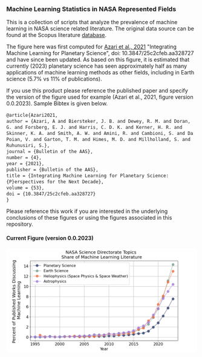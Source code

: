 
### Machine Learning Statistics in NASA Represented Fields

This is a collection of scripts that analyze the prevalence of machine learning in NASA science related literature. The original data source can be found at the Scopus literature [database](https://www.scopus.com/home.uri).

The figure here was first computed for [Azari et al., 2021](https://baas.aas.org/pub/2021n4i128/release/1?readingCollection=7272e5bb) "Integrating Machine Learning for Planetary Science", doi: 10.3847/25c2cfeb.aa328727 and have since been updated. As based on this figure, it is estimated that currently (2023) planetary science has seen approximately half as many applications of machine learning methods as other fields, including in Earth science (5.7% vs 11% of publications).

If you use this product please reference the published paper and specify the version of the figure used for example (Azari et al., 2021, figure version 0.0.2023). Sample Bibtex is given below.

```
@article{Azari2021,
author = {Azari, A and Biersteker, J. B. and Dewey, R. M. and Doran, G. and Forsberg, E. J. and Harris, C. D. K. and Kerner, H. R. and Skinner, K. A. and Smith, A. W. and Amini, R. and Cambioni, S. and Da Poian, V. and Garton, T. M. and Himes, M. D. and Millholland, S. and Ruhunusiri, S.},
journal = {Bulletin of the AAS},
number = {4},
year = {2021},
publisher = {Bulletin of the AAS},
title = {Integrating Machine Learning for Planetary Science: {P}erspectives for the Next Decade},
volume = {53},
doi = {10.3847/25c2cfeb.aa328727}
}
```

Please reference this work if you are interested in the underlying conclusions of these figures or using the figures associated in this repository.  


#### Current Figure (version 0.0.2023)

<img width="1500" alt="img1" src="./Figures/CurrentFig.png">

